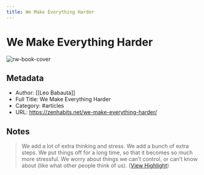 ```yaml
---
title: We Make Everything Harder
---
```

# We Make Everything Harder

![rw-book-cover](https://zenhabits.net/wp-content/uploads/2023/02/09E84F9F-BA9E-41DD-B890-C8FBD8DF0A94.jpeg)

## Metadata
- Author: [[Leo Babauta]]
- Full Title: We Make Everything Harder
- Category: #articles
- URL: https://zenhabits.net/we-make-everything-harder/

## Notes
> We add a lot of extra thinking and stress. We add a bunch of extra steps. We put things off for a long time, so that it becomes so much more stressful. We worry about things we can’t control, or can’t know about (like what other people think of us). ([View Highlight](https://read.readwise.io/read/01gtz975pj1z0tz15ee3d8x2j0))

